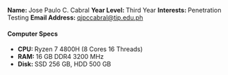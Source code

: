 <b>Name: </b>Jose Paulo C. Cabral
<b>Year Level: </b>Third Year
<b>Interests: </b>Penetration Testing
<b>Email Address: </b>qjpccabral@tip.edu.ph
#### Computer Specs
* <b>CPU: </b>Ryzen 7 4800H (8 Cores 16 Threads)
* <b>RAM: </b>16 GB DDR4 3200 MHz
* <b>Disk: </b>SSD 256 GB, HDD 500 GB
